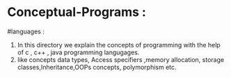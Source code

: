 # Conceptual-Programs :
#languages :
1. In this directory we explain the concepts of programming with the help of c , c++ , java programming langugages.
2. like concepts data types, Access specifiers ,memory allocation, storage classes,Inheritance,OOPs concepts, polymorphism etc.
  
